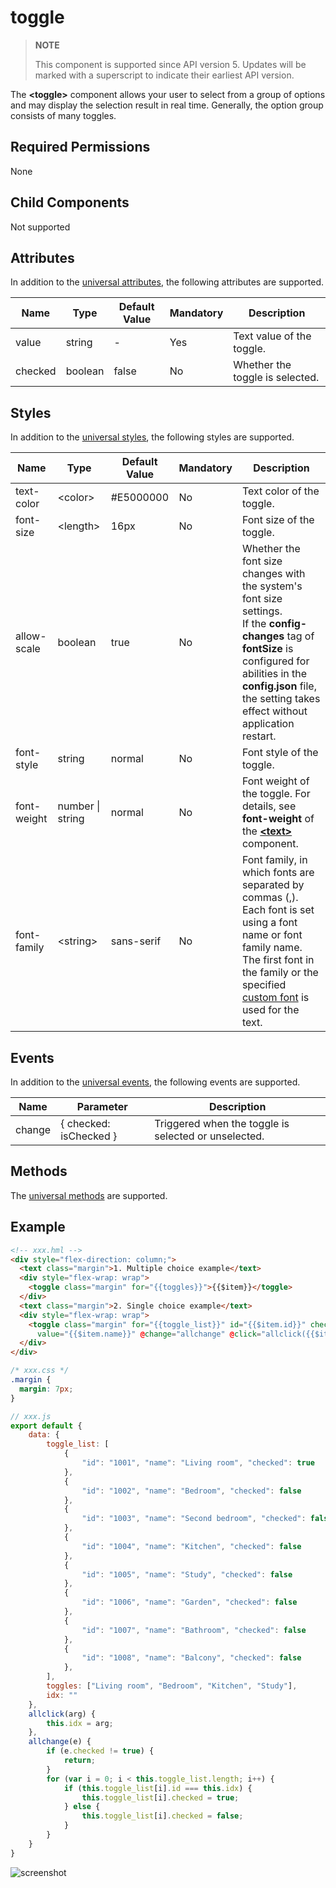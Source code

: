 # toggle

>  **NOTE**
>
>  This component is supported since API version 5. Updates will be marked with a superscript to indicate their earliest API version.

The **\<toggle>** component allows your user to select from a group of options and may display the selection result in real time. Generally, the option group consists of many toggles.


## Required Permissions

None


## Child Components

Not supported


## Attributes

In addition to the [universal attributes](../arkui-js/js-components-common-attributes.md), the following attributes are supported.

| Name     | Type     | Default Value  | Mandatory  | Description        |
| ------- | ------- | ----- | ---- | ---------- |
| value   | string  | -     | Yes   | Text value of the toggle. |
| checked | boolean | false | No   | Whether the toggle is selected.|


## Styles

In addition to the [universal styles](../arkui-js/js-components-common-styles.md), the following styles are supported.

| Name         | Type                        | Default Value       | Mandatory  | Description                                      |
| ----------- | -------------------------- | ---------- | ---- | ---------------------------------------- |
| text-color  | &lt;color&gt;              | \#E5000000 | No   | Text color of the toggle.                              |
| font-size   | &lt;length&gt;             | 16px       | No   | Font size of the toggle.                              |
| allow-scale | boolean                    | true       | No   | Whether the font size changes with the system's font size settings.<br>If the **config-changes** tag of **fontSize** is configured for abilities in the **config.json** file, the setting takes effect without application restart.|
| font-style  | string                     | normal     | No   | Font style of the toggle.                              |
| font-weight | number \| string | normal     | No   | Font weight of the toggle. For details, see **font-weight** of the [**\<text>**](../arkui-js/js-components-basic-text.md#styles) component.|
| font-family | &lt;string&gt;             | sans-serif | No   | Font family, in which fonts are separated by commas (,). Each font is set using a font name or font family name. The first font in the family or the specified [custom font](../arkui-js/js-components-common-customizing-font.md) is used for the text.|


## Events

In addition to the [universal events](../arkui-js/js-components-common-events.md), the following events are supported.

| Name    | Parameter                             | Description            |
| ------ | ------------------------------- | -------------- |
| change | { checked: isChecked }| Triggered when the toggle is selected or unselected.|


## Methods

The [universal methods](../arkui-js/js-components-common-methods.md) are supported.


## Example

```html
<!-- xxx.hml -->
<div style="flex-direction: column;">
  <text class="margin">1. Multiple choice example</text>
  <div style="flex-wrap: wrap">
    <toggle class="margin" for="{{toggles}}">{{$item}}</toggle>
  </div>
  <text class="margin">2. Single choice example</text>
  <div style="flex-wrap: wrap">
    <toggle class="margin" for="{{toggle_list}}" id="{{$item.id}}" checked="{{$item.checked}}" 
      value="{{$item.name}}" @change="allchange" @click="allclick({{$item.id}})"></toggle>
  </div>
</div>
```

```css
/* xxx.css */
.margin {
  margin: 7px;
}
```

```js
// xxx.js
export default {
    data: {
        toggle_list: [
            {
                "id": "1001", "name": "Living room", "checked": true
            },
            {
                "id": "1002", "name": "Bedroom", "checked": false
            },
            {
                "id": "1003", "name": "Second bedroom", "checked": false
            },
            {
                "id": "1004", "name": "Kitchen", "checked": false
            },
            {
                "id": "1005", "name": "Study", "checked": false
            },
            {
                "id": "1006", "name": "Garden", "checked": false
            },
            {
                "id": "1007", "name": "Bathroom", "checked": false
            },
            {
                "id": "1008", "name": "Balcony", "checked": false
            },
        ],
        toggles: ["Living room", "Bedroom", "Kitchen", "Study"],
        idx: ""
    },
    allclick(arg) {
        this.idx = arg;
    },
    allchange(e) {
        if (e.checked != true) {
            return;
        }
        for (var i = 0; i < this.toggle_list.length; i++) {
            if (this.toggle_list[i].id === this.idx) {
                this.toggle_list[i].checked = true;
            } else {
                this.toggle_list[i].checked = false;
            }
        }
    }
}
```

![screenshot](figures/screenshot.png)

